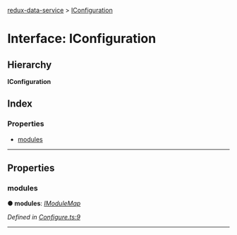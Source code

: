 [redux-data-service](../README.md) > [IConfiguration](../interfaces/iconfiguration.md)

# Interface: IConfiguration

## Hierarchy

**IConfiguration**

## Index

### Properties

* [modules](iconfiguration.md#modules)

---

## Properties

<a id="modules"></a>

###  modules

**● modules**: *[IModuleMap](imodulemap.md)*

*Defined in [Configure.ts:9](https://github.com/Rediker-Software/redux-data-service/blob/9bffbe1/src/Configure.ts#L9)*

___

